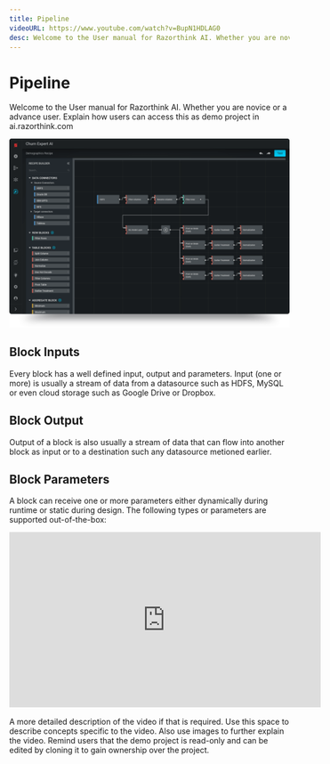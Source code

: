 ```yaml
---
title: Pipeline
videoURL: https://www.youtube.com/watch?v=BupN1HDLAG0
desc: Welcome to the User manual for Razorthink AI. Whether you are novice or a advance user. 		
---
```


# Pipeline

Welcome to the User manual for Razorthink AI. Whether you are novice or a advance user. Explain how users can access this as demo project in ai.razorthink.com

![Pipeline Builder](../../media/Data-Recipe-Builder.png)

## Block Inputs
Every block has a well defined input, output and parameters. Input (one or more) is usually a stream of data from a datasource such as HDFS, MySQL or even cloud storage such as Google Drive or Dropbox.

## Block Output
Output of a block is also usually a stream of data that can flow into another block as input or to a destination such any datasource metioned earlier.

## Block Parameters
A block can receive one or more parameters either dynamically during runtime or static during design. 
The following types or parameters are supported out-of-the-box:

<iframe width="560" height="315" src="https://www.youtube.com/embed/Hz3d68G_FVY" frameborder="0" allow="accelerometer; autoplay; encrypted-media; gyroscope; picture-in-picture" allowfullscreen></iframe>

A more detailed description of the video if that is required. Use this space to describe concepts specific to the video. Also use images to further explain the video.
Remind users that the demo project is read-only and can be edited by cloning it to gain ownership over the project.
<!--stackedit_data:
eyJoaXN0b3J5IjpbLTQ4OTQ1ODI0MV19
-->